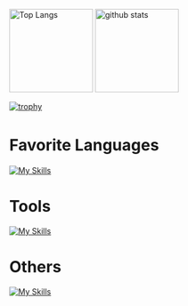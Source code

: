 <p align="left"> 
  <img alt="Top Langs" height="150px" src="https://github-readme-stats.vercel.app/api/top-langs/?username=kai-0307&layout=compact&count_private=true&show_icons=true&theme=tokyonight" />
  <img alt="github stats" height="150px" src="https://github-readme-stats.vercel.app/api?username=kai-0307&count_private=true&show_icons=true&show_icons=true&theme=tokyonight" />
</p>


[![trophy](https://github-profile-trophy.vercel.app/?username=kai-0307&theme=tokyonight&column=7
)](https://github.com/ryo-ma/github-profile-trophy)

# Favorite Languages　
[![My Skills](https://skillicons.dev/icons?i=go)](https://skillicons.dev)

# Tools
[![My Skills](https://skillicons.dev/icons?i=docker,github,postman,vscode,postgres,graphql,discord)](https://skillicons.dev)

# Others
[![My Skills](https://skillicons.dev/icons?i=cs,unity)](https://skillicons.dev)
